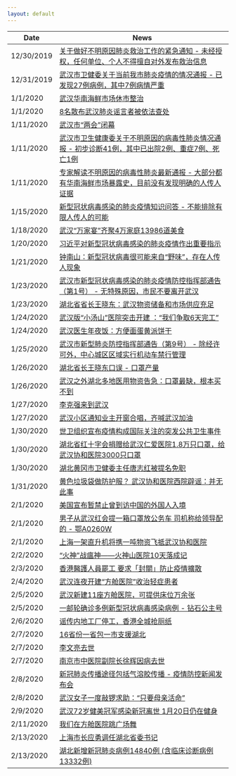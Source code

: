 ```yaml
---
layout: default
---
```


|Date|News|
|-|-|
12/30/2019|[关于做好不明原因肺炎救治工作的紧急通知 - 未经授权，任何单位、个人不得擅自对外发布救治信息](https://www.nchrd.org/wp-content/uploads/2020/01/%E5%85%B3%E4%BA%8E%E5%81%9A%E5%A5%BD%E4%B8%8D%E6%98%8E%E5%8E%9F%E5%9B%A0%E8%82%BA%E7%82%8E%E6%95%91%E6%B2%BB%E5%B7%A5%E4%BD%9C%E7%9A%84%E7%B4%A7%E6%80%A5%E9%80%9A%E7%9F%A5.pdf)
12/31/2019|[武汉市卫健委关于当前我市肺炎疫情的情况通报 - 已发现27例病例，其中7例病情严重](http://wjw.wuhan.gov.cn/front/web/showDetail/2019123108989)
1/1/2020|[武汉华南海鲜市场休市整治](http://hb.people.com.cn/n2/2020/0101/c192237-33680870.html)
1/1/2020|[8名散布武汉肺炎谣言者被依法查处](http://hb.people.com.cn/n2/2020/0101/c192237-33681157.html)
1/11/2020|[武汉市“两会”闭幕](https://epaper.hubeidaily.net/pc/content/202001/11/content_16885.html)
1/11/2020|[武汉市卫生健康委关于不明原因的病毒性肺炎情况通报 - 初步诊断41例，其中已出院2例、重症7例、死亡1例](http://wjw.wuhan.gov.cn/front/web/showDetail/2020011109035)
1/11/2020|[专家解读不明原因的病毒性肺炎最新通报 - 大部分都有华南海鲜市场暴露史，目前没有发现明确的人传人证据](http://wjw.wuhan.gov.cn/front/web/showDetail/2020011109036)
1/15/2020|[新型冠状病毒感染的肺炎疫情知识问答 - 不能排除有限人传人的可能](http://wjw.wuhan.gov.cn/front/web/showDetail/2020011509040)
1/18/2020|[武汉“万家宴”齐聚4万家庭13986道美食](https://www.yidianzixun.com/article/0OT3wCWs/)
1/20/2020|[习近平对新型冠状病毒感染的肺炎疫情作出重要指示](http://politics.people.com.cn/n1/2020/0120/c1024-31557456.html)
1/21/2020|[钟南山：新型冠状病毒很可能来自“野味”，存在人传人现象](https://news.sina.com.cn/o/2020-01-21/doc-iihnzhha3791299.shtml)
1/23/2020|[武汉市新型冠状病毒感染的肺炎疫情防控指挥部通告（第1号） - 无特殊原因，市民不要离开武汉](http://www.gov.cn/xinwen/2020-01/23/content_5471751.htm)
1/23/2020|[湖北省省长王晓东：武汉物资储备和市场供应充足](http://www.bjd.com.cn/a/202001/24/WS5e2a2a50e4b0e6e58393bca1.html)
1/24/2020|[武汉版“小汤山”医院突击开建 ：“我们争取6天完工”](https://www.yicai.com/news/100480476.html)
1/24/2020|[武汉医生年夜饭：方便面蛋黄派饼干](https://www.pearvideo.com/video_1645792)
1/25/2020|[武汉市新型肺炎防控指挥部通告（第9号） - 除经许可外，中心城区区域实行机动车禁行管理](http://www.gov.cn/xinwen/2020-01/25/content_5472165.htm)
1/26/2020|[湖北省长王晓东口误 - 口罩产量](https://www.weibo.com/1887441950/Irklddkjf?type=comment)
1/26/2020|[武汉之外湖北多地医用物资告急：口罩最缺，根本买不到](https://finance.ifeng.com/c/7tZKjfarwYd)
1/27/2020|[李克强来到武汉](http://politics.people.com.cn/n1/2020/0127/c1024-31563104.html)
1/27/2020|[武汉小区通知业主开窗合唱，齐喊武汉加油](http://m.thepaper.cn/rss_newsDetail_5654294?from=sohu)
1/30/2020|[世卫组织宣布疫情构成国际关注的突发公共卫生事件](https://www.who.int/zh/news-room/detail/30-01-2020-statement-on-the-second-meeting-of-the-international-health-regulations-(2005)-emergency-committee-regarding-the-outbreak-of-novel-coronavirus-(2019-ncov))
1/30/2020|[湖北省红十字会捐赠给武汉仁爱医院1.8万只口罩，给武汉协和医院3000只口罩](http://www.hbsredcross.org.cn/xxgk/4858.jhtml)
1/30/2020|[湖北黄冈市卫健委主任唐志红被提名免职](http://politics.people.com.cn/n1/2020/0130/c1001-31565350.html)
1/31/2020|[黄色垃圾袋做防护服？ 武汉协和医院西院辟谣：并无此事](http://www.bjnews.com.cn/feature/2020/01/31/682236.html)
2/1/2020|[美国宣布暂禁止曾到访中国的外国人入境](https://news.sina.com.cn/zx/2020-02-01/doc-iimxyqvy9412776.shtml)
2/1/2020|[男子从武汉红会提一箱口罩放公务车 司机称给领导配的 - 鄂A0260W](http://henan.china.com.cn/2020-02/02/content_41044957.htm)
2/1/2020|[上海一架直升机将携一吨物资飞抵武汉协和医院](https://www.thepaper.cn/newsDetail_forward_5726849)
2/2/2020|[“火神”战瘟神——火神山医院10天落成记](http://www.xinhuanet.com/politics/2020-02/03/c_1125523730.htm)
2/3/2020|[香港醫護人員罷工 要求「封關」防止疫情擴散](https://www.bbc.com/zhongwen/trad/chinese-news-51347268)
2/4/2020|[武汉连夜开建“方舱医院”收治轻症患者](https://baijiahao.baidu.com/s?id=1657553914208219353)
2/5/2020|[武汉新建11座方舱医院，可提供床位万余张](http://www.bjnews.com.cn/news/2020/02/04/684475.html)
2/5/2020|[一邮轮确诊多例新型冠状病毒感染病例 - 钻石公主号](http://www.xinhuanet.com/world/2020-02/05/c_1125536067.htm)
2/6/2020|[谣传内地工厂停工，香港全城抢厕纸](https://www.sohu.com/a/370953800_115479)
2/7/2020|[16省份一省包一市支援湖北](http://politics.people.com.cn/n1/2020/0208/c1001-31576826.html)
2/7/2020|[李文亮去世](https://news.sina.com.cn/c/2020-02-07/doc-iimxxste9457333.shtml)
2/7/2020|[南京市中医院副院长徐辉因病去世](https://www.thepaper.cn/newsDetail_forward_5837001)
2/8/2020|[新冠肺炎传播途径包括气溶胶传播 - 疫情防控新闻发布会](https://www.thepaper.cn/newsDetail_forward_5856308)
2/8/2020|[武汉女子一度敲锣求助：“只要母亲活命”](http://china.caixin.com/2020-02-09/101513304.html)
2/9/2020|[武汉72岁健美冠军感染新冠离世 1月20日仍在健身](https://sports.163.com/20/0209/14/F4UTFDIH00058782.html)
2/11/2020|[我们在方舱医院跳广场舞](http://www.xinhuanet.com/2020-02/11/c_1125557194.htm)
2/13/2020|[上海市长应勇调任湖北省委书记](http://www.bjnews.com.cn/feature/2020/02/13/688656.html)
2/13/2020|[湖北新增新冠肺炎病例14840例 (含临床诊断病例13332例)](http://www.xinhuanet.com/fortune/2020-02/13/c_1125566748.htm)